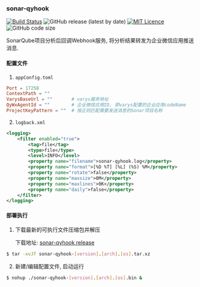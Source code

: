 ### sonar-qyhook

[![Build Status](https://travis-ci.org/CharLemAznable/sonar-qyhook.svg?branch=master)](https://travis-ci.org/CharLemAznable/sonar-qyhook)
![GitHub release (latest by date)](https://img.shields.io/github/v/release/CharLemAznable/sonar-qyhook)
[![MIT Licence](https://badges.frapsoft.com/os/mit/mit.svg?v=103)](https://opensource.org/licenses/mit-license.php)
![GitHub code size](https://img.shields.io/github/languages/code-size/CharLemAznable/sonar-qyhook)

SonarQube项目分析后回调Webhook服务, 将分析结果转发为企业微信应用推送消息.

#### 配置文件

1. ```appConfig.toml```

```toml
Port = 17258
ContextPath = ""
VarysBaseUrl = ""       # varys服务地址
QyWxAgentId = ""        # 企业微信应用ID, 即varys配置的企业应用codeName
ProjectKeyPattern = ""  # 按正则匹配需要发送消息的Sonar项目名称
```

2. ```logback.xml```

```xml
<logging>
    <filter enabled="true">
        <tag>file</tag>
        <type>file</type>
        <level>INFO</level>
        <property name="filename">sonar-qyhook.log</property>
        <property name="format">[%D %T] [%L] (%S) %M</property>
        <property name="rotate">false</property>
        <property name="maxsize">0M</property>
        <property name="maxlines">0K</property>
        <property name="daily">false</property>
    </filter>
</logging>
```

#### 部署执行

1. 下载最新的可执行文件压缩包并解压

    下载地址: [sonar-qyhook release](https://github.com/CharLemAznable/sonar-qyhook/releases)

```bash
$ tar -xvJf sonar-qyhook-[version].[arch].[os].tar.xz
```

2. 新建/编辑配置文件, 启动运行

```bash
$ nohup ./sonar-qyhook-[version].[arch].[os].bin &
```
